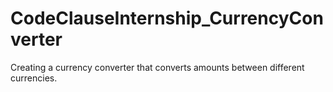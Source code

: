 # CodeClauseInternship_CurrencyConverter
Creating a currency converter that converts amounts between different currencies.
